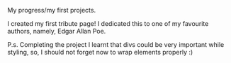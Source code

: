 My progress/my first projects.

I created my first tribute page! I dedicated this to one of my favourite authors, namely, Edgar Allan Poe. 


P.s. Completing the project I learnt that divs could be very important while styling, so, I should not forget now to wrap elements properly :)